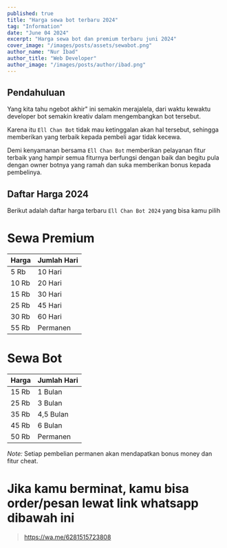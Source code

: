 ```yaml
---
published: true
title: "Harga sewa bot terbaru 2024"
tag: "Information"
date: "June 04 2024"
excerpt: "Harga sewa bot dan premium terbaru juni 2024"
cover_image: "/images/posts/assets/sewabot.png"
author_name: "Nur Ibad"
author_title: "Web Developer"
author_image: "/images/posts/author/ibad.png"
---
```


## Pendahuluan

Yang kita tahu ngebot akhir" ini semakin merajalela, dari waktu kewaktu developer bot semakin kreativ dalam mengembangkan bot tersebut.

Karena itu `Ell Chan Bot` tidak mau ketinggalan akan hal tersebut, sehingga memberikan yang terbaik kepada pembeli agar tidak kecewa.

Demi kenyamanan bersama `Ell Chan Bot` memberikan pelayanan fitur terbaik yang hampir semua fiturnya berfungsi dengan baik dan begitu pula dengan owner botnya yang ramah dan suka memberikan bonus kepada pembelinya.

## Daftar Harga 2024

Berikut adalah daftar harga terbaru `Ell Chan Bot 2024` yang bisa kamu pilih

# Sewa Premium

| Harga      | Jumlah Hari                     |
| ---------- | ------------------------------- |
| 5 Rb       | 10 Hari                         |
| 10 Rb      | 20 Hari                         |
| 15 Rb      | 30 Hari                         |
| 25 Rb      | 45 Hari                         |
| 30 Rb      | 60 Hari                         |
| 55 Rb      | Permanen                        |

# Sewa Bot

| Harga      | Jumlah Hari                     |
| ---------- | ------------------------------- |
| 15 Rb      | 1 Bulan                         |
| 25 Rb      | 3 Bulan                         |
| 35 Rb      | 4,5 Bulan                       |
| 45 Rb      | 6 Bulan                         |
| 50 Rb      | Permanen                        |

*Note:* Setiap pembelian permanen akan mendapatkan bonus money dan fitur cheat.

# Jika kamu berminat, kamu bisa order/pesan lewat link whatsapp dibawah ini

> https://wa.me/6281515723808
> 
